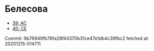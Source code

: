 # Белесова
- [39: AC](39.md)
- [40: CE](40.md)

Commit: 9b76949fb78fa28f44370b31ce47e1db4c39fbc2
 fetched at: 20201215-014711
